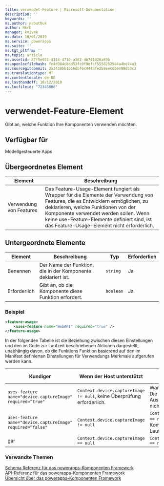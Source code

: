 ```yaml
---
title: verwendet-Feature | Microsoft-Dokumentation
description: ''
keywords: ''
ms.author: nabuthuk
author: Nkrb
manager: kvivek
ms.date: 10/01/2019
ms.service: powerapps
ms.suite: ''
ms.tgt_pltfrm: ''
ms.topic: article
ms.assetid: 87f5e921-4114-4710-a362-db741426a69b
ms.openlocfilehash: fe4d384c8dd53fc0f9efcf5558252984a4be74a3
ms.sourcegitcommit: 2a3430bb1b56dbf6c444afe2b8eecd0e499db0c3
ms.translationtype: MT
ms.contentlocale: de-DE
ms.lasthandoff: 10/12/2019
ms.locfileid: "72345886"
---
```

# <a name="uses-feature-element"></a>verwendet-Feature-Element

Gibt an, welche Funktion Ihre Komponenten verwenden möchten.

## <a name="available-for"></a>Verfügbar für

Modellgesteuerte Apps

## <a name="parent-element"></a>Übergeordnetes Element

|Element|Beschreibung|
|--|--|
|Verwendung von Features|Das Feature-Usage-Element fungiert als Wrapper für die Elemente der Verwendung von Features, die es Entwicklern ermöglichen, zu deklarieren, welche Funktionen von der Komponente verwendet werden sollen. Wenn keine use-Feature-Elemente definiert sind, ist das Feature-Usage-Element nicht erforderlich.|

## <a name="child-elements"></a>Untergeordnete Elemente

|Element|Beschreibung|Typ|Erforderlich|
|--|--|---|----|
|Benennen|Der Name der Funktion, die in der Komponente deklariert ist.|`string`|Ja|
|Erforderlich|Gibt an, ob die Komponente diese Funktion erfordert.|`boolean`|Ja|

### <a name="example"></a>Beispiel 

```XML
<feature-usage>
    <uses-feature name="WebAPI" required="true" />
</feature-usage>
```

In der folgenden Tabelle ist die Beziehung zwischen diesen Einstellungen und den im Code zur Laufzeit beschriebenen Aktionen dargestellt, unabhängig davon, ob die Funktions Funktion basierend auf den im Manifest definierten Einstellungen für Verwendungs Merkmale aufgerufen werden kann.

|Kundiger|Wenn der Host unterstützt|Wenn der Host nicht unterstützt|
|----|----|-----|
|`uses-feature name="device.captureImage" required=”true"`|`Context.device.captureImage != null`, keine Überprüfung erforderlich.|Warnung zur Entwurfszeit. Die Komponenten Auslastung kann zur Laufzeit nicht ausgeführt werden.|
|`uses-feature name="device.captureImage" required=”false"`|`Context.device.captureImage != null`|`Context.device.captureImage == null` kann die Komponente dies zur Laufzeit adaptiv überprüfen. |
|gar|`Context.device.captureImage == null` |`Context.device.captureImage == null` |

### <a name="related-topics"></a>Verwandte Themen

[Schema Referenz für das powerapps-Komponenten Framework](index.md)<br/>
[API-Referenz für das powerapps-Komponenten Framework](../reference/index.md)<br/>
[Übersicht über das powerapps-Komponenten Framework](../overview.md)